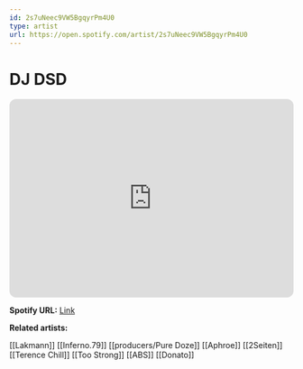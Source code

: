 ```yaml
---
id: 2s7uNeec9VW5BgqyrPm4U0
type: artist
url: https://open.spotify.com/artist/2s7uNeec9VW5BgqyrPm4U0
---
```

# DJ DSD

<iframe style="border-radius:12px" src="https://open.spotify.com/embed/artist/2s7uNeec9VW5BgqyrPm4U0" width="100%" height="352" frameBorder="0" allowfullscreen="" allow="autoplay; clipboard-write; encrypted-media; fullscreen; picture-in-picture" loading="lazy"></iframe>

**Spotify URL:** [Link](https://open.spotify.com/artist/2s7uNeec9VW5BgqyrPm4U0)

**Related artists:**

[[Lakmann]]
[[Inferno.79]]
[[producers/Pure Doze]]
[[Aphroe]]
[[2Seiten]]
[[Terence Chill]]
[[Too Strong]]
[[ABS]]
[[Donato]]
